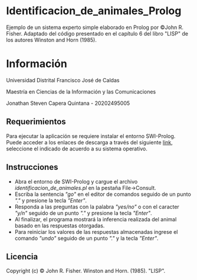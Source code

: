 # Identificacion_de_animales_Prolog
Ejemplo de un sistema experto simple elaborado en Prolog por ©John R. Fisher. Adaptado del código presentado en el capítulo 6 del libro "LISP" de los autores Winston and Horn (1985).

# Información

Universidad Distrital Francisco José de Caldas

Maestría en Ciencias de la Información y las Comunicaciones

Jonathan Steven Capera Quintana - 20202495005

## Requerimientos

Para ejecutar la aplicación se requiere instalar el entorno SWI-Prolog. Puede acceder a los enlaces de descarga a través del siguiente [link](https://www.swi-prolog.org/download/stable), seleccione el indicado de acuerdo a su sistema operativo.


## Instrucciones
* Abra el entorno de SWI-Prolog y cargue el archivo *identificacion_de_animales.pl* en la pestaña File->Consult.
* Escriba la sentencia *"go"* en el editor de comandos seguido de un punto *"."* y presione la tecla *"Enter"*.
* Responda a las preguntas con la palabra *"yes/no"* o con el caracter *"y/n"* seguido de un punto *"."* y presione la tecla *"Enter"*.
* Al finalizar, el programa mostrará la inferencia realizada del animal basado en las respuestas otorgadas.
* Para reiniciar los valores de las respuestas almacenadas ingrese el comando *"undo"* seguido de un punto *"."* y la tecla *"Enter"*.

## Licencia

Copyright (c) © John R. Fisher. 
Winston and Horn. (1985). "LISP".
